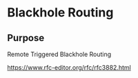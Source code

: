 # Blackhole Routing

## Purpose

Remote Triggered Blackhole Routing 

https://www.rfc-editor.org/rfc/rfc3882.html
